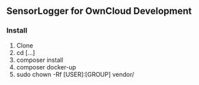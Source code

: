 ## SensorLogger for OwnCloud Development

### Install
1. Clone
1. cd [...]
1. composer install
1. composer docker-up
1. sudo chown -Rf [USER]:[GROUP] vendor/